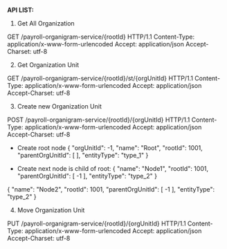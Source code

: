 **API LIST:**
1. Get All Organization

GET /payroll-organigram-service/{rootId} HTTP/1.1
Content-Type: application/x-www-form-urlencoded
Accept: application/json
Accept-Charset: utf-8

2. Get Organization Unit

GET /payroll-organigram-service/{rootId}/st/{orgUnitId} HTTP/1.1
Content-Type: application/x-www-form-urlencoded
Accept: application/json
Accept-Charset: utf-8

3. Create new Organization Unit

POST /payroll-organigram-service/{rootId}/{orgUnitId} HTTP/1.1
Content-Type: application/x-www-form-urlencoded
Accept: application/json
Accept-Charset: utf-8


- Create root node
{
  "orgUnitId": -1,
  "name": "Root",
  "rootId": 1001,
  "parentOrgUnitId": [
  ],
  "entityType": "type_1"
}


- Create next node is child of root:
{
  "name": "Node1",
  "rootId": 1001,
  "parentOrgUnitId": [
      -1
  ],
  "entityType": "type_2"
}

{
  "name": "Node2",
  "rootId": 1001,
  "parentOrgUnitId": [
      -1
  ],
  "entityType": "type_2"
}

4. Move Organization Unit

PUT /payroll-organigram-service/{rootId}/{orgUnitId} HTTP/1.1
Content-Type: application/x-www-form-urlencoded
Accept: application/json
Accept-Charset: utf-8


